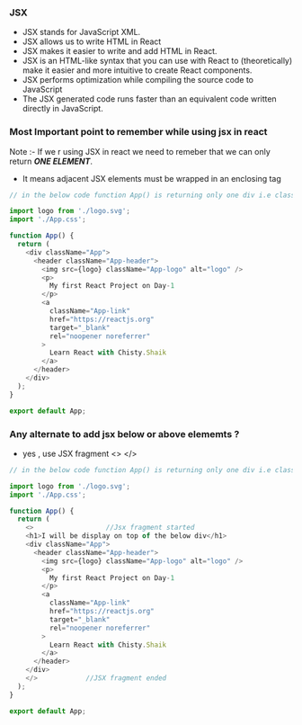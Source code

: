### JSX 
- JSX stands for JavaScript XML.
- JSX allows us to write HTML in React
- JSX makes it easier to write and add HTML in React.
- JSX is an HTML-like syntax that you can use with React to (theoretically) make it easier and more intuitive to create React components.
- JSX performs optimization while compiling the source code to JavaScript
- The JSX generated code runs faster than an equivalent code written directly in JavaScript.


### Most Important point to remember while using jsx in react 

Note :- If we r using JSX in react we need to remeber that we can only return ***ONE ELEMENT***.

- It means adjacent JSX elements must be wrapped in an enclosing tag

```javascript
// in the below code function App() is returning only one div i.e className = App

import logo from './logo.svg';
import './App.css';

function App() {
  return (
    <div className="App">
      <header className="App-header">
        <img src={logo} className="App-logo" alt="logo" />
        <p>
          My first React Project on Day-1
        </p>
        <a
          className="App-link"
          href="https://reactjs.org"
          target="_blank"
          rel="noopener noreferrer"
        >
          Learn React with Chisty.Shaik
        </a>
      </header>
    </div>
  );
}

export default App;

```

### Any alternate to add jsx below or above elememts ?
-  yes , use JSX fragment <> </>

```javascript
// in the below code function App() is returning only one div i.e className = App

import logo from './logo.svg';
import './App.css';

function App() {
  return (
    <>                  //Jsx fragment started
    <h1>I will be display on top of the below div</h1>
    <div className="App">
      <header className="App-header">
        <img src={logo} className="App-logo" alt="logo" />
        <p>
          My first React Project on Day-1
        </p>
        <a
          className="App-link"
          href="https://reactjs.org"
          target="_blank"
          rel="noopener noreferrer"
        >
          Learn React with Chisty.Shaik
        </a>
      </header>
    </div>
    </>            //JSX fragment ended
  );
}

export default App;

```

